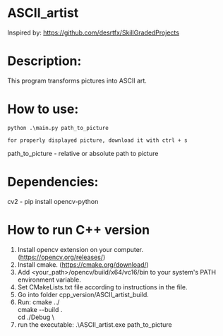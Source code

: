 # ASCII_artist
Inspired by: https://github.com/desrtfx/SkillGradedProjects

# Description:
This program transforms pictures into ASCII art.

# How to use:
```
python .\main.py path_to_picture

for properly displayed picture, download it with ctrl + s
```

path_to_picture - relative or absolute path to picture

# Dependencies:
cv2 - pip install opencv-python

# How to run C++ version
1. Install opencv extension on your computer. (https://opencv.org/releases/)
2. Install cmake. (https://cmake.org/download/)
2. Add <your_path>/opencv/build/x64/vc16/bin to your system's PATH environment variable.
3. Set CMakeLists.txt file according to instructions in the file. 
4. Go into folder  cpp_version/ASCII_artist_build.
5. Run: cmake ../ \
        cmake --build . \
        cd ./Debug  \
6. run the executable: .\ASCII_artist.exe path_to_picture
